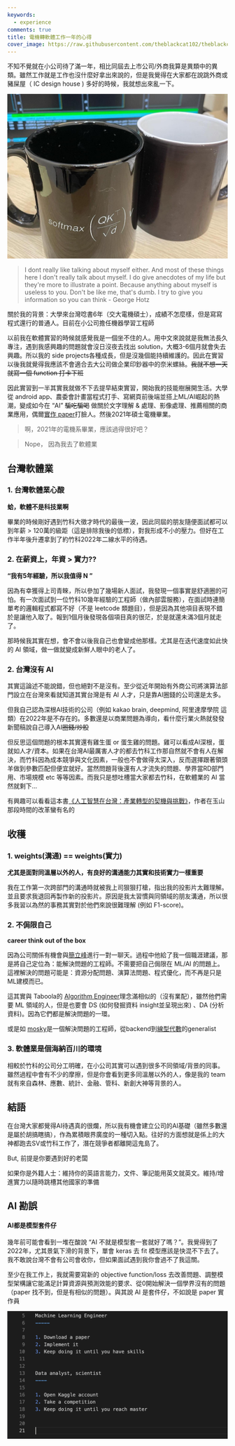 ```yaml
---
keywords:
  - experience
comments: true
title: 電機轉軟體工作一年的心得
cover_image: https://raw.githubusercontent.com/theblackcat102/theblackcat102.github.io/master/images/275454762_664831364726776_7634964100785791094_n.jpg
---
```


不知不覺就在小公司待了滿一年，相比同屆去上市公司/外商我算是異類中的異類。雖然工作就是工作也沒什麼好拿出來說的，但是我覺得在大家都在說跳外商或豬屎屋（ IC design house ) 多好的時候，我就想出來亂一下。

![Attention coffee](https://raw.githubusercontent.com/theblackcat102/theblackcat102.github.io/master/images/275454762_664831364726776_7634964100785791094_n.jpg)

> I dont really like talking about myself either. And most of these things here I don't really talk about myself.
> I do give anecdotes of my life but they're more to illustrate a point. Because anything about myself is useless to you. 
> Don't be like me, that's dumb. I try to give you information so you can think - George Hotz

關於我的背景：大學來台灣唸書6年（交大電機碩士），成績不怎麼樣，但是寫寫程式還行的普通人。目前在小公司擔任機器學習工程師

以前我在軟體實習的時候就感覺我是一個坐不住的人。用中文來說就是我無法長久專注，遇到我感興趣的問題就會沒日沒夜去找出 solution，大概3-6個月就會失去興趣。所以我的 side projects各種成長，但是沒幾個能持續維護的。因此在實習以後我就覺得我應該不會適合去大公司做企業印鈔器中的奈米螺絲。~~我就不想一天就寫一個 function 打卡下班~~

因此實習到一半其實我就做不下去提早結束實習，開始我的技能樹展開生活。大學從 android app、農委會計畫當程式打手、寫網頁前後端並搭上ML/AI崛起的熱潮，變成如今在 “AI” ~~騙吃騙喝~~ 做關於文字理解 & 處理、影像處理、推薦相關的商業應用，偶爾[實作 paper](https://github.com/theblackcat102/language-models-are-knowledge-graphs-pytorch)打臉人。然後2021年碩士電機畢業。


> 啊，2021年的電機系畢業，應該過得很好吧？


> Nope， 因為我去了軟體業


## 台灣軟體業

### 1. 台灣軟體業心酸

**蛤，軟體不是科技業啊**

畢業的時候剛好遇到竹科大徵才時代的最後一波，因此同屆的朋友隨便面試都可以到年薪 > 120萬的級距（這是排除我後的低標），對我形成不小的壓力。但好在工作半年後升遷拿到了約竹科2022年二線水平的待遇。

### 2. 在薪資上，年資 > 實力??

**“我有5年經驗，所以我值得 N ”**

因為有幸獲得上司青睞，所以參加了幾場新人面試，我發現一個事實是舒適圈的可怕。有一次面試到一位竹科10幾年經驗的工程師（做內部雲服務），在面試時連簡單考的邏輯程式都寫不好（不是 leetcode 類題目），但是因為其他項目表現不錯於是讓他入取了。報到1個月後發現各個項目真的很茫，於是就還未滿3個月就走了。

那時候我其實在想，會不會以後我自己也會變成他那樣。尤其是在迭代速度如此快的 AI 領域，做一做就變成新鮮人眼中的老人了。


### 2. 台灣沒有 AI

其實這論述不能說錯，但也絕對不是沒有。至少從近年開始有外商公司將演算法部門設立在台灣來看就知道其實台灣是有 AI 人才，只是靠AI圈錢的公司還是太多。

但我自己認為深根AI技術的公司（例如 kakao brain, deepmind, 阿里達摩學院 這類）在2022年是不存在的。多數還是以商業問題為導向，看什麼行業火熱就發發新聞稿說自己導入AI~~圈錢/炒股~~ 

但反思這個問題的根本其實還有雞生蛋 or 蛋生雞的問題。雞可以看成AI深根，蛋就如人才/資本。如果在台灣AI最厲害人才的都去竹科工作那自然就不會有人在解決，而竹科因為成本競爭與文化因素，一般也不會做得太深入，反而選擇跟著領頭羊做到參數匹配但便宜就好。當然問題背後還有人才流失的問題、學界當RD部門用、市場規模 etc 等等因素。而我只是想吐槽當大家都去竹科，在軟體業的 AI 當然就剩下...

有興趣可以看看這本書[《人工智慧在台灣：產業轉型的契機與挑戰》](https://www.books.com.tw/products/E050049609)，作者在玉山那段時間的改革蠻有名的

## 收穫

###  1. weights(溝通) == weights(實力)

**尤其是面對同溫層以外的人，有良好的溝通能力其實和技術實力一樣重要**

我在工作第一次跨部門的溝通時就被我上司狠狠打槍，指出我的投影片太難理解。並且要求我退回再製作新的投影片。原因是我太習慣與同領域的朋友溝通，所以很多我習以為然的事務其實對於他們來說很難理解 (例如 F1-score)。

### 2. 不侷限自己

**career think out of the box**

因為公司關係有機會與[簡立峰](https://zh.m.wikipedia.org/zh-tw/%E7%B0%A1%E7%AB%8B%E5%B3%B0)進行一對一聊天。過程中他給了我一個職涯建議，那是將自己定位為：能解決問題的工程師。不需要把自己侷限在 ML/AI 的問題上。這裡解決的問題可能是：資源分配問題、演算法問題、程式優化，而不再是只是ML建模而已。

這其實與 Taboola的 [Algorithm Engineer](https://web.archive.org/web/20220917102253/https://www.104.com.tw/job/7b8t3)理念滿相似的（沒有業配），雖然他們需要 ML 領域的人，但是也要會 DS (如何發掘資料 insight並呈現出來) 、DA (分析資料)。因為它們都是解決問題的一環。

或是如 [mosky](http://mosky.tw)是一個解決問題的工程師，從backend到[線型代數](https://speakerdeck.com/mosky/data-science-with-python)的generalist

###  3. 軟體業是個海納百川的環境

相較於竹科的公司分工明確，在小公司其實可以遇到很多不同領域/背景的同事。雖然過程中會有不少的摩擦，但是你會看到更多同溫層以外的人，像是我的 team 就有來自森林、應數、統計、金融、管科、新創大神等背景的人。

## 結語

在台灣大家都覺得AI待遇真的很爛，所以我有機會建立公司的AI基礎（雖然多數還是屬於胡搞瞎搞），作為累積眼界廣度的一種切入點。往好的方面想就是係上的大神都跑去SV或竹科工作了，潛在競爭者都離開這鬼島了。

But, 前提是你要遇到好的老闆

如果你是外籍人士：維持你的英語言能力，文件、筆記能用英文就英文。維持/增進實力以隨時跳槽其他國家的準備

## AI 勘誤

#### AI都是模型套件仔

幾年前可能會看到一堆在酸說 “AI 不就是模型套一套就好了嗎？”。我覺得到了2022年，尤其景氣下滑的背景下，單會 keras 去 fit 模型應該是快混不下去了。我不敢說台灣不會有公司會收你，但如果面試遇到我你會過不了我這關。

至少在我工作上，我就需要寫新的 objective function/loss 去改善問題、調整模型架構讓它能滿足計算資源與預測效能的要求、從0開始解決一個學界沒有的問題（paper 找不到，但是有相似的問題）。與其說 AI 是套件仔，不如說是 paper 實作員

![How to be a machine learning engineer](https://raw.githubusercontent.com/theblackcat102/theblackcat102.github.io/master/images/geohotz_how_to_become_programmer.png#center)



